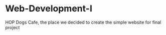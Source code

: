 # Web-Development-I
HOP Dogs Cafe, the place we decided to create the simple website for final project
